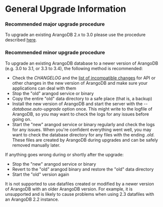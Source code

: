 General Upgrade Information
===========================

### Recommended major upgrade procedure

To upgrade an existing ArangoDB 2.x to 3.0 please use the procedure described
[here](../../Administration/Upgrading/Upgrading30.md).

### Recommended minor upgrade procedure

To upgrade an existing ArangoDB database to a newer version of ArangoDB 
(e.g. 3.0 to 3.1, or 3.3 to 3.4), the following method is recommended:

* Check the *CHANGELOG* and the
  [list of incompatible changes](../../ReleaseNotes/UpgradingChanges28.md) for API or
  other changes in the new version of ArangoDB and make sure your applications
  can deal with them
* Stop the "old" arangod service or binary
* Copy the entire "old" data directory to a safe place (that is, a backup)
* Install the new version of ArangoDB and start the server with
  the *--database.auto-upgrade* option once. This might write to the logfile of ArangoDB,
  so you may want to check the logs for any issues before going on.
* Start the "new" arangod service or binary regularly and check the logs for any
  issues. When you're confident everything went well, you may want to check the
  database directory for any files with the ending *.old*. These files are
  created by ArangoDB during upgrades and can be safely removed manually later.

If anything goes wrong during or shortly after the upgrade:

* Stop the "new" arangod service or binary
* Revert to the "old" arangod binary and restore the "old" data directory
* Start the "old" version again

It is not supported to use datafiles created or modified by a newer
version of ArangoDB with an older ArangoDB version. For example, it is
unsupported and is likely to cause problems when using 2.3 datafiles
with an ArangoDB 2.2 instance.
